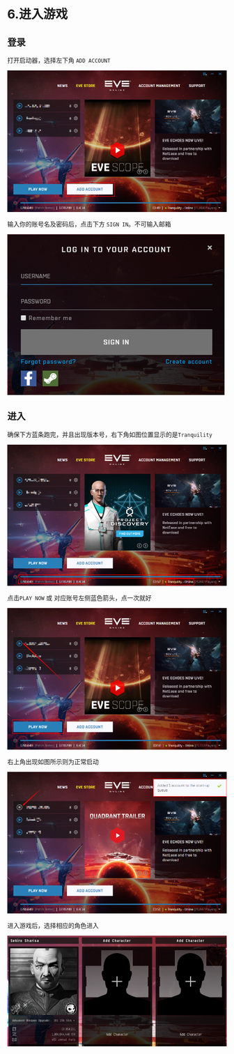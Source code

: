 # 6.进入游戏

## 登录

打开启动器，选择左下角 `ADD ACCOUNT`

![](../.gitbook/assets/image%20%2830%29.png)

输入你的账号名及密码后，点击下方 `SIGN IN`。不可输入邮箱

![](../.gitbook/assets/image%20%2835%29.png)

## 进入

确保下方蓝条跑完，并且出现版本号，右下角如图位置显示的是`Tranquility`

![](../.gitbook/assets/image%20%2858%29.png)

点击`PLAY NOW` 或 对应账号左侧蓝色箭头，点一次就好

![](../.gitbook/assets/image%20%28100%29.png)

右上角出现如图所示则为正常启动

![](../.gitbook/assets/image%20%2852%29.png)

进入游戏后，选择相应的角色进入

![](../.gitbook/assets/image%20%2886%29.png)

